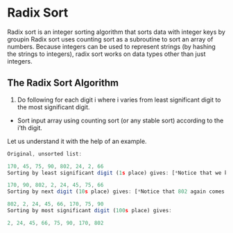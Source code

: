 # Radix Sort

Radix sort is an integer sorting algorithm that sorts data with integer keys by groupin Radix sort uses counting sort as a subroutine to sort an array of numbers. 
Because integers can be used to represent strings (by hashing the strings to integers), radix sort works on data types other than just integers.

## The Radix Sort Algorithm
1) Do following for each digit i where i varies from least significant digit to the most significant digit.

 - Sort input array using counting sort (or any stable sort) according to the i’th digit.

Let us understand it with the help of an example.

```javascript
Original, unsorted list:

170, 45, 75, 90, 802, 24, 2, 66
Sorting by least significant digit (1s place) gives: [*Notice that we keep 802 before 2, because 802 occurred before 2 in the original list, and similarly for pairs 170 & 90 and 45 & 75.]

170, 90, 802, 2, 24, 45, 75, 66
Sorting by next digit (10s place) gives: [*Notice that 802 again comes before 2 as 802 comes before 2 in the previous list.]

802, 2, 24, 45, 66, 170, 75, 90
Sorting by most significant digit (100s place) gives:

2, 24, 45, 66, 75, 90, 170, 802
```
